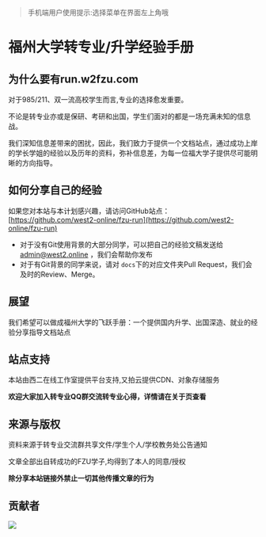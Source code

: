 > 手机端用户使用提示:选择菜单在界面左上角哦

# 福州大学转专业/升学经验手册

## 为什么要有run.w2fzu.com

对于985/211、双一流高校学生而言,专业的选择愈发重要。

不论是转专业亦或是保研、考研和出国，学生们面对的都是一场充满未知的信息战。

我们深知信息差带来的困扰，因此，我们致力于提供一个文档站点，通过成功上岸的学长学姐的经验以及历年的资料，弥补信息差，为每一位福大学子提供尽可能明晰的方向指导。

## 如何分享自己的经验

如果您对本站与本计划感兴趣，请访问GitHub站点：[https://github.com/west2-online/fzu-run](https://github.com/west2-online/fzu-run)

- 对于没有Git使用背景的大部分同学，可以把自己的经验文稿发送给 [admin@west2.online](mailto:admin@west2.online) ，我们会帮助你发布
- 对于有Git背景的同学来说，请对 `docs`下的对应文件夹Pull Request，我们会及时的Review、Merge。

## 展望

我们希望可以做成福州大学的飞跃手册：一个提供国内升学、出国深造、就业的经验分享指导文档站点

## 站点支持

本站由西二在线工作室提供平台支持,又拍云提供CDN、对象存储服务

**欢迎大家加入转专业QQ群交流转专业心得，详情请在关于页查看**

## 来源与版权

资料来源于转专业交流群共享文件/学生个人/学校教务处公告通知

文章全部出自转成功的FZU学子,均得到了本人的同意/授权

**除分享本站链接外禁止一切其他传播文章的行为**

## 贡献者
<a href="https://github.com/west2-online/fzu-run/graphs/contributors">
  <img src="https://contrib.rocks/image?repo=west2-online/fzu-run" />
</a>
